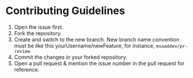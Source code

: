 # Contributing Guidelines

1. Open the issue first.
2. Fork the repository.
3. Create and switch to the new branch. New branch name convention must be like this yourUsername/newFeature, for instance, `msaaddev/pr-review`
4. Commit the changes in your forked repository.
5. Open a pull request & mention the issue number in the pull request for reference.
